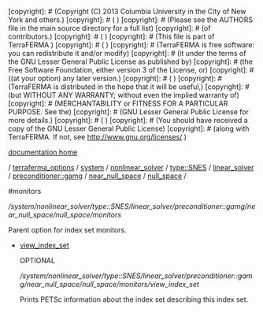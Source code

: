 [copyright]: # (Copyright (C) 2013 Columbia University in the City of New York and others.)
[copyright]: # ( )
[copyright]: # (Please see the AUTHORS file in the main source directory for a full list)
[copyright]: # (of contributors.)
[copyright]: # ( )
[copyright]: # (This file is part of TerraFERMA.)
[copyright]: # ( )
[copyright]: # (TerraFERMA is free software: you can redistribute it and/or modify)
[copyright]: # (it under the terms of the GNU Lesser General Public License as published by)
[copyright]: # (the Free Software Foundation, either version 3 of the License, or)
[copyright]: # ((at your option) any later version.)
[copyright]: # ( )
[copyright]: # (TerraFERMA is distributed in the hope that it will be useful,)
[copyright]: # (but WITHOUT ANY WARRANTY; without even the implied warranty of)
[copyright]: # (MERCHANTABILITY or FITNESS FOR A PARTICULAR PURPOSE. See the)
[copyright]: # (GNU Lesser General Public License for more details.)
[copyright]: # ( )
[copyright]: # (You should have received a copy of the GNU Lesser General Public License)
[copyright]: # (along with TerraFERMA. If not, see <http://www.gnu.org/licenses/>.)

[documentation home](Documentation)

/ [terraferma_options](../../../../../../../../terraferma_options.md) / [system](../../../../../../../system.md) / [nonlinear_solver](../../../../../../nonlinear_solver.md) / [type::SNES](../../../../../type__SNES.md) / [linear_solver](../../../../linear_solver.md) / [preconditioner::gamg](../../../preconditioner__gamg.md) / [near_null_space](../../near_null_space.md) / [null_space](../null_space.md) /

#monitors

*/system/nonlinear_solver/type::SNES/linear_solver/preconditioner::gamg/near_null_space/null_space/monitors*

Parent option for index set monitors.

* [view_index_set](monitors/view_index_set.md "child")

    OPTIONAL 

    */system/nonlinear_solver/type::SNES/linear_solver/preconditioner::gamg/near_null_space/null_space/monitors/view_index_set*

    Prints PETSc information about the index set describing this index set.

[autogenerated]: # (This file was automatically generated from the schema file:/home/cwilson/repos/github/TerraFERMA/TerraFERMA/buckettools/schemas/solvers.rng.)

